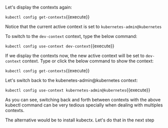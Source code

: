 Let's display the contexts again:

`kubectl config get-contexts`{{execute}}

Notice that the current active context is set to `kubernetes-admin@kubernetes`

To switch to the `dev-context` context, type the below command:

`kubectl config use-context dev-context`{{execute}}

If we display the contexts now, the new active context will be set to  `dev-context` context. Type or click the below command to show the context:

`kubectl config get-contexts`{{execute}}


Let's switch back to the kubenetes-admin@kubernetes context:

`kubectl config use-context kubernetes-admin@kubernetes`{{execute}}

As you can see, switching back and forth between contexts with the above kubectl command can be very tedious specially when dealing with multiples contexts.

The alternative would be to install kubectx. Let's do that in the next step